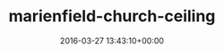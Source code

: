 ---
title:		"marienfield-church-ceiling"
mediatype:		"upload"
description:		"TBC"
date:		"2016-03-27 13:43:10+00:00"
album:		"city"
filename:		"marienfield-church-ceiling.md"
series:		""
cl_public_id:		"city/marienfield-church-ceiling"
cl_version:		1497000360
format:		"tiff"
bytes:		5912972
width:		2158
height:		1440
exposure_mode:		"Auto"
program:		"Aperture-priority AE"
aperture:		"2.8"
focal_length:		"24.0 mm"
iso:		"800"
shutter_speed:		"1/80"
metering:		"Spot"
flash:		"Off, Did not fire"
white_balance:		"Custom"
colour_temp:		"5150"
has_crop:		"true"
orientation:		"Horizontal (normal)"
camera_model:		"NIKON D800"
lens_info:		"24-70mm f/2.8"
artist:		"No artist info"
x_resolution:		"300"
y_resolution:		"300"
---